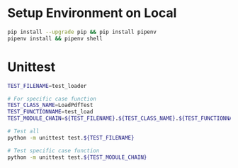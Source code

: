 # Setup Environment on Local
```bash
pip install --upgrade pip && pip install pipenv
pipenv install && pipenv shell
```

# Unittest
```bash
TEST_FILENAME=test_loader

# For specific case function
TEST_CLASS_NAME=LoadPdfTest
TEST_FUNCTIONNAME=test_load
TEST_MODULE_CHAIN=${TEST_FILENAME}.${TEST_CLASS_NAME}.${TEST_FUNCTIONNAME}
```

```bash
# Test all
python -m unittest test.${TEST_FILENAME}

# Test specific case function
python -m unittest test.${TEST_MODULE_CHAIN}
```
